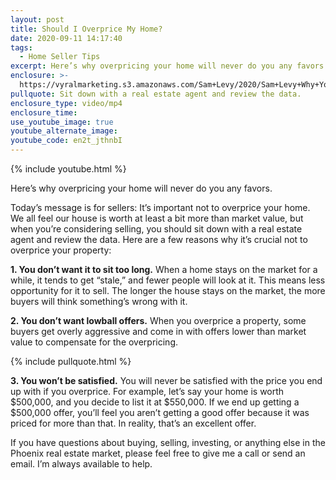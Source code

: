 ```yaml
---
layout: post
title: Should I Overprice My Home?
date: 2020-09-11 14:17:40
tags:
  - Home Seller Tips
excerpt: Here’s why overpricing your home will never do you any favors.
enclosure: >-
  https://vyralmarketing.s3.amazonaws.com/Sam+Levy/2020/Sam+Levy+Why+You+Shouldn't+Overprice+Your+Home+with+captions.mp4
pullquote: Sit down with a real estate agent and review the data.
enclosure_type: video/mp4
enclosure_time:
use_youtube_image: true
youtube_alternate_image:
youtube_code: en2t_jthnbI
---
```


{% include youtube.html %}

Here’s why overpricing your home will never do you any favors.

Today’s message is for sellers: It’s important not to overprice your home. We all feel our house is worth at least a bit more than market value, but when you’re considering selling, you should sit down with a real estate agent and review the data. Here are a few reasons why it’s crucial not to overprice your property:

**1\. You don’t want it to sit too long.** When a home stays on the market for a while, it tends to get “stale,” and fewer people will look at it. This means less opportunity for it to sell. The longer the house stays on the market, the more buyers will think something’s wrong with it.

**2\. You don’t want lowball offers.** When you overprice a property, some buyers get overly aggressive and come in with offers lower than market value to compensate for the overpricing.

{% include pullquote.html %}

**3\. You won’t be satisfied.** You will never be satisfied with the price you end up with if you overprice. For example, let’s say your home is worth $500,000, and you decide to list it at $550,000. If we end up getting a $500,000 offer, you’ll feel you aren’t getting a good offer because it was priced for more than that. In reality, that’s an excellent offer.&nbsp;

If you have questions about buying, selling, investing, or anything else in the Phoenix real estate market, please feel free to give me a call or send an email. I’m always available to help.